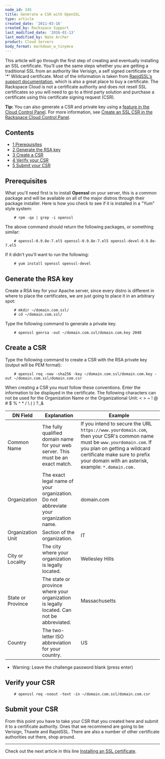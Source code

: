 ```yaml
---
node_id: 345
title: Generate a CSR with OpenSSL
type: article
created_date: '2011-03-16'
created_by: Rackspace Support
last_modified_date: '2016-01-13'
last_modified_by: Nate Archer
product: Cloud Servers
body_format: markdown_w_tinymce
---
```


This article will go through the first step of creating and eventually
installing an SSL certificate. You'll use the same steps whether you are
getting a traditional SSL from an authority like Verisign, a self signed
certificate or the '\*' Wildcard certificate. Most of the information is
taken from [RapidSSL's support
documentation](http://www.rapidssl.com/ssl-certificate-support/generate-csr/Apache2.htm),
which is also a great place to buy a certificate. The Rackspace Cloud is
not a certificate authority and does not resell SSL certificates so you
will need to go to a third party solution and purchase a certificate
using this certificate signing request (CSR).

**Tip:** You can also generate a CSR and private key using a [feature in
the Cloud Control Panel](https://csrgenerator.rackspace.com/). For more
information, see [Create an SSL CSR in the Rackspace Cloud Control
Panel](/how-to/create-a-csr-in-the-cloud-control-panel).

Contents
-----------

-   [1 Prerequisites](#Prerequisites)
-   [2 Generate the RSA key](#Generate_the_RSA_key)
-   [3 Create a CSR](#Create_a_CSR)
-   [4 Verify your CSR](#Verify_your_CSR)
-   [5 Submit your CSR](#Submit_your_CSR)

Prerequisites
-------------

What you'll need first is to install **Openssl** on your server, this is
a common package and will be available on all of the major distros
through their package installer. Here is how you check to see if it is
installed in a "Yum" style system:

        # rpm -qa | grep -i openssl

The above command should return the following packages, or something
similar:

        # openssl-0.9.8e-7.el5 openssl-0.9.8e-7.el5 openssl-devel-0.9.8e-7.el5

If it didn't you'll want to run the following:

        # yum install openssl openssl-devel

Generate the RSA key
--------------------------

Create a RSA key for your Apache server, since every distro is different
in where to place the certificates, we are just going to place it in an
arbitrary spot:

        # mkdir ~/domain.com.ssl/
        # cd ~/domain.com.ssl/

Type the following command to generate a private key.

        # openssl genrsa -out ~/domain.com.ssl/domain.com.key 2048

Create a CSR
------------

Type the following command to create a CSR with the RSA private key
(output will be PEM format):

        # openssl req -new -sha256 -key ~/domain.com.ssl/domain.com.key -out ~/domain.com.ssl/domain.com.csr

When creating a CSR you must follow these conventions. Enter the
information to be displayed in the certificate. The following characters
can not be used for the Organization Name or the Organizational Unit: \<
\> \~ ! @ \# \$ % \^ \* / \\ ( ) ?.,&

| DN Field | Explanation | Example |
| -------- | ----------- | ------- |
| Common Name | The fully qualified domain  name for your web  server. This must be an  exact match. | If you intend to secure the URL `https://www.yourdomain.com`, then  your CSR's common name must be `www.yourdomain.com`. If you plan on  getting a wildcard certificate make sure to prefix your domain with an  asterisk, example: `*.domain.com.` |
| Organization | The exact legal name of your organization. Do not abbreviate your organization name. | domain.com |
| Organization Unit | Section of the organization. | IT |
| City or Locality | The city where your organization is legally  located. | Wellesley Hills |
| State or Province | The state or province where your organization  is legally located. Can not be abbreviated. | Massachusetts |
| Country | The two-letter ISO abbreviation for your  country. | US |

-   Warning: Leave the challenge password blank (press enter)

Verify your CSR
---------------

        # openssl req -noout -text -in ~/domain.com.ssl/domain.com.csr

Submit your CSR
---------------

From this point you have to take your CSR that you created here and
submit it to a certificate authority. Ones that we recommend are going
to be Verisign, Thawte and RapidSSL. There are also a number of other
certificate authorities out there, shop around.

* * * * *

Check out the next article in this line [Installing an SSL
certificate](/knowledge_center/index.php/Installing_an_SSL_certificate "Installing an SSL certificate").
